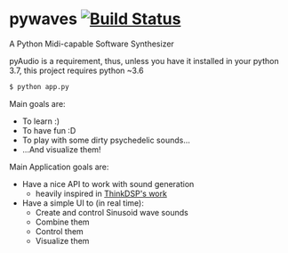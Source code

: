 # pywaves [![Build Status](https://travis-ci.org/raphaelpaiva/pywaves.svg?branch=master)](https://travis-ci.org/raphaelpaiva/pywaves)
A Python Midi-capable Software Synthesizer

pyAudio is a requirement, thus, unless you have it installed in your python 3.7, this project requires python ~3.6

```bash
$ python app.py
```

Main goals are:
  * To learn :)
  * To have fun :D
  * To play with some dirty psychedelic sounds...
  * ...And visualize them!

Main Application goals are:
  * Have a nice API to work with sound generation
    - heavily inspired in [ThinkDSP's work](https://github.com/AllenDowney/ThinkDSP)
  * Have a simple UI to (in real time):
    - Create and control Sinusoid wave sounds
    - Combine them
    - Control them
    - Visualize them
